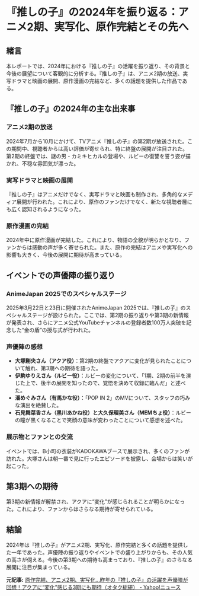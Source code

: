 # 『推しの子』の2024年を振り返る：アニメ2期、実写化、原作完結とその先へ

## 緒言

本レポートでは、2024年における『推しの子』の活躍を振り返り、その背景と今後の展望について客観的に分析する。『推しの子』は、アニメ2期の放送、実写ドラマと映画の展開、原作漫画の完結など、多くの話題を提供した作品である。

## 『推しの子』の2024年の主な出来事

### アニメ2期の放送

2024年7月から10月にかけて、TVアニメ『推しの子』の第2期が放送された。この期間中、視聴者からは高い評価が寄せられ、特に終盤の展開が注目された。第2期の終盤では、謎の男・カミキヒカルの登場や、ルビーの復讐を誓う姿が描かれ、不穏な雰囲気が漂った。

### 実写ドラマと映画の展開

『推しの子』はアニメだけでなく、実写ドラマと映画も制作され、多角的なメディア展開が行われた。これにより、原作のファンだけでなく、新たな視聴者層にも広く認知されるようになった。

### 原作漫画の完結

2024年中に原作漫画が完結した。これにより、物語の全貌が明らかとなり、ファンからは感動の声が多く寄せられた。また、原作の完結はアニメや実写化への影響も大きく、今後の展開に期待が高まっている。

## イベントでの声優陣の振り返り

### AnimeJapan 2025でのスペシャルステージ

2025年3月22日と23日に開催されたAnimeJapan 2025では、『推しの子』のスペシャルステージが設けられた。ここでは、第2期の振り返りや第3期の新情報が発表され、さらにアニメ公式YouTubeチャンネルの登録者数100万人突破を記念した“金の盾”の授与式が行われた。

### 声優陣の感想

- **大塚剛央さん（アクア役）**：第2期の終盤でアクアに変化が見られたことについて触れ、第3期への期待を語った。
- **伊駒ゆりえさん（ルビー役）**：ルビーの変化について、「1期、2期の前半を演じた上で、後半の展開を知ったので、覚悟を決めて収録に臨んだ」と述べた。
- **潘めぐみさん（有馬かな役）**：「POP IN 2」のMVについて、スタッフの巧みな演出を絶賛した。
- **石見舞菜香さん（黒川あかね役）**と**大久保瑠美さん（MEMちょ役）**：ルビーの瞳が黒くなることで笑顔の意味が変わったことについて感想を述べた。

### 展示物とファンとの交流

イベントでは、B小町の衣装がKADOKAWAブースで展示され、多くのファンが訪れた。大塚さんは朝一番で見に行ったエピソードを披露し、会場からは笑いが起こった。

## 第3期への期待

第3期の新情報が解禁され、アクアに“変化”が感じられることが明らかになった。これにより、ファンからはさらなる期待が寄せられている。

## 結論

2024年は『推しの子』がアニメ2期、実写化、原作完結と多くの話題を提供した一年であった。声優陣の振り返りやイベントでの盛り上がりからも、その人気の高さが伺える。今後の第3期への期待も高まっており、『推しの子』のさらなる展開に注目が集まっている。

**元記事:** [原作完結、アニメ2期、実写化…昨年の『推しの子』の活躍を声優陣が回想！アクアに“変化”感じる3期にも期待（オタク総研） - Yahoo!ニュース](https://news.yahoo.co.jp/articles/510742dd967a54e91669e04cba854f4a4ab57e57)